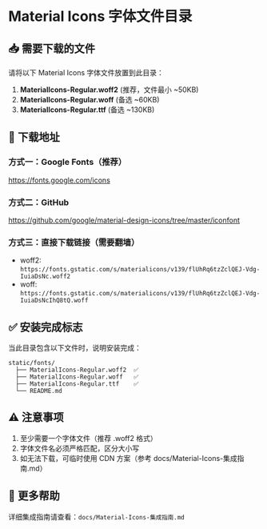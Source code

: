 # Material Icons 字体文件目录

## 📥 需要下载的文件

请将以下 Material Icons 字体文件放置到此目录：

1. **MaterialIcons-Regular.woff2** (推荐，文件最小 ~50KB)
2. **MaterialIcons-Regular.woff** (备选 ~60KB)
3. **MaterialIcons-Regular.ttf** (备选 ~130KB)

## 📂 下载地址

### 方式一：Google Fonts（推荐）
https://fonts.google.com/icons

### 方式二：GitHub
https://github.com/google/material-design-icons/tree/master/iconfont

### 方式三：直接下载链接（需要翻墙）
- woff2: `https://fonts.gstatic.com/s/materialicons/v139/flUhRq6tzZclQEJ-Vdg-IuiaDsNc.woff2`
- woff: `https://fonts.gstatic.com/s/materialicons/v139/flUhRq6tzZclQEJ-Vdg-IuiaDsNcIhQ8tQ.woff`

## ✅ 安装完成标志

当此目录包含以下文件时，说明安装完成：

```
static/fonts/
  ├── MaterialIcons-Regular.woff2  ✅
  ├── MaterialIcons-Regular.woff   ✅
  ├── MaterialIcons-Regular.ttf    ✅
  └── README.md
```

## ⚠️ 注意事项

1. 至少需要一个字体文件（推荐 .woff2 格式）
2. 字体文件名必须严格匹配，区分大小写
3. 如无法下载，可临时使用 CDN 方案（参考 docs/Material-Icons-集成指南.md）

## 📖 更多帮助

详细集成指南请查看：`docs/Material-Icons-集成指南.md`

